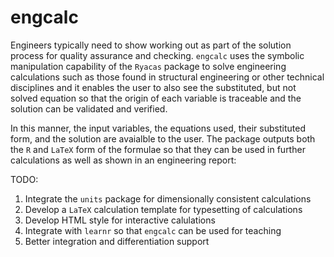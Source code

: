 # engcalc
Engineers typically need to show working out as part of the solution process for quality assurance and checking. 
`engcalc` uses the symbolic manipulation capability of the `Ryacas` package to solve engineering calculations
such as those found in structural engineering or other technical disciplines and it enables the user to also see the
substituted, but not solved equation so that the origin of each variable is traceable and the solution can be validated and verified.

In this manner, the input variables, the equations used, their substituted form, and the solution are avaialble to the user. The 
package outputs both the `R` and `LaTeX` form of the formulae so that they can be used in further calculations as well as shown
in an engineering report:

TODO: 
1. Integrate the `units` package for dimensionally consistent calculations
2. Develop a `LaTeX` calculation template for typesetting of calculations
3. Develop HTML style for interactive calulations
4. Integrate with `learnr` so that `engcalc` can be used for teaching
5. Better integration and differentiation support
